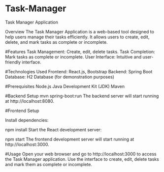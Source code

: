 # Task-Manager
Task Manager Application

Overview
The Task Manager Application is a web-based tool designed to help users manage their tasks efficiently. It allows users to create, edit, delete, and mark tasks as complete or incomplete.

#Features
Task Management: Create, edit, delete tasks.
Task Completion: Mark tasks as complete or incomplete.
User Interface: Intuitive and user-friendly interface.

#Technologies Used
Frontend: React.js, Bootstrap
Backend: Spring Boot
Database: H2 Database (for demonstration purposes)

#Prerequisites
Node.js
Java Development Kit (JDK)
Maven

#Backend Setup
mvn spring-boot:run
The backend server will start running at http://localhost:8080.

#Frontend Setup

Install dependencies:

npm install
Start the React development server:

npm start
The frontend development server will start running at http://localhost:3000.

#Usage
Open your web browser and go to http://localhost:3000 to access the Task Manager application.
Use the interface to create, edit, delete tasks and mark them as complete or incomplete.
